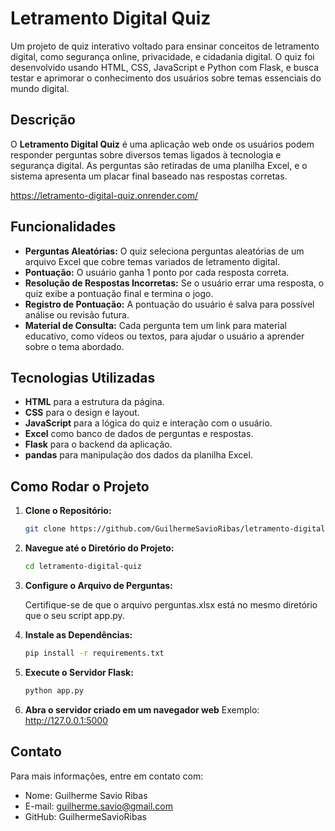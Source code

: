 # Letramento Digital Quiz

Um projeto de quiz interativo voltado para ensinar conceitos de letramento digital, como segurança online, privacidade, e cidadania digital. O quiz foi desenvolvido usando HTML, CSS, JavaScript e Python com Flask, e busca testar e aprimorar o conhecimento dos usuários sobre temas essenciais do mundo digital.

## Descrição

O **Letramento Digital Quiz** é uma aplicação web onde os usuários podem responder perguntas sobre diversos temas ligados à tecnologia e segurança digital. As perguntas são retiradas de uma planilha Excel, e o sistema apresenta um placar final baseado nas respostas corretas.

https://letramento-digital-quiz.onrender.com/

## Funcionalidades

- **Perguntas Aleatórias:** O quiz seleciona perguntas aleatórias de um arquivo Excel que cobre temas variados de letramento digital.
- **Pontuação:** O usuário ganha 1 ponto por cada resposta correta.
- **Resolução de Respostas Incorretas:** Se o usuário errar uma resposta, o quiz exibe a pontuação final e termina o jogo.
- **Registro de Pontuação:** A pontuação do usuário é salva para possível análise ou revisão futura.
- **Material de Consulta:** Cada pergunta tem um link para material educativo, como vídeos ou textos, para ajudar o usuário a aprender sobre o tema abordado.

## Tecnologias Utilizadas

- **HTML** para a estrutura da página.
- **CSS** para o design e layout.
- **JavaScript** para a lógica do quiz e interação com o usuário.
- **Excel** como banco de dados de perguntas e respostas.
- **Flask** para o backend da aplicação.
- **pandas** para manipulação dos dados da planilha Excel.

## Como Rodar o Projeto

1. **Clone o Repositório:**
   ```bash
   git clone https://github.com/GuilhermeSavioRibas/letramento-digital-quiz.git

2. **Navegue até o Diretório do Projeto:**

    ```bash
    cd letramento-digital-quiz

3. **Configure o Arquivo de Perguntas:**

    Certifique-se de que o arquivo perguntas.xlsx está no mesmo diretório que o seu script app.py.

4. **Instale as Dependências:**
    ```bash
    pip install -r requirements.txt
    
5. **Execute o Servidor Flask:**
    ```bash
    python app.py

6. **Abra o servidor criado em um navegador web**
    Exemplo: http://127.0.0.1:5000


## Contato

Para mais informações, entre em contato com:

* Nome: Guilherme Savio Ribas
* E-mail: guilherme.savio@gmail.com
* GitHub: GuilhermeSavioRibas
